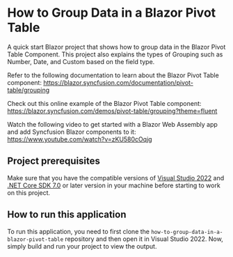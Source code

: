 # How to Group Data in a Blazor Pivot Table

A quick start Blazor project that shows how to group data in the Blazor Pivot Table Component. This project also explains the types of Grouping such as Number, Date, and Custom based on the field type. 
 
Refer to the following documentation to learn about the Blazor Pivot Table component: 
https://blazor.syncfusion.com/documentation/pivot-table/grouping

Check out this online example of the Blazor Pivot Table component:
https://blazor.syncfusion.com/demos/pivot-table/grouping?theme=fluent

Watch the following video to get started with a Blazor Web Assembly app and add Syncfusion Blazor components to it:
https://www.youtube.com/watch?v=zKU580cOqjg

## Project prerequisites
Make sure that you have the compatible versions of [Visual Studio 2022](https://visualstudio.microsoft.com/downloads/ ) and [.NET Core SDK 7.0](https://dotnet.microsoft.com/en-us/download/dotnet/7.0) or later version in your machine before starting to work on this project.

## How to run this application
To run this application, you need to first clone the `how-to-group-data-in-a-blazor-pivot-table` repository and then open it in Visual Studio 2022. Now, simply build and run your project to view the output.
